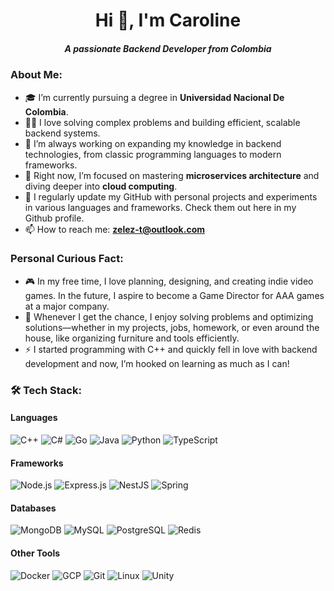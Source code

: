 <h1 align="center">Hi 👋, I'm Caroline</h1>
<h5 align="center">A passionate Backend Developer from Colombia</h3>


### About Me:
  - 🎓 I’m currently pursuing a degree in **Universidad Nacional De Colombia**.
  - 👨‍💻 I love solving complex problems and building efficient, scalable backend systems.
  - 🔭 I’m always working on expanding my knowledge in backend technologies, from classic programming languages to modern frameworks.
  - 🌱 Right now, I’m focused on mastering **microservices architecture** and diving deeper into **cloud computing**.
  - 📝 I regularly update my GitHub with personal projects and experiments in various languages and frameworks. Check them out here in my Github profile.
  - 📫 How to reach me: **zelez-t@outlook.com**

### Personal Curious Fact:
- 🎮 In my free time, I love planning, designing, and creating indie video games. In the future, I aspire to become a Game Director for AAA games at a major company.
- 🧩 Whenever I get the chance, I enjoy solving problems and optimizing solutions—whether in my projects, jobs, homework, or even around the house, like organizing furniture and tools efficiently.
- ⚡ I started programming with C++ and quickly fell in love with backend development and now, I’m hooked on learning as much as I can!

### 🛠️ Tech Stack:

#### **Languages**
![C++](https://img.shields.io/badge/C++-00599C?style=for-the-badge&logo=C%2B%2B&logoColor=white)
![C#](https://img.shields.io/badge/C%23-239120?style=for-the-badge&logo=CSharp&logoColor=white)
![Go](https://img.shields.io/badge/Go-00ADD8?style=for-the-badge&logo=Go&logoColor=white)
![Java](https://img.shields.io/badge/Java-007396?style=for-the-badge&logo=Java&logoColor=white)
![Python](https://img.shields.io/badge/Python-3776AB?style=for-the-badge&logo=Python&logoColor=white)
![TypeScript](https://img.shields.io/badge/TypeScript-007ACC?style=for-the-badge&logo=TypeScript&logoColor=white)

#### **Frameworks**
![Node.js](https://img.shields.io/badge/Node.js-339933?style=for-the-badge&logo=Node.js&logoColor=white)
![Express.js](https://img.shields.io/badge/Express.js-000000?style=for-the-badge&logo=Express&logoColor=white)
![NestJS](https://img.shields.io/badge/NestJS-E0234E?style=for-the-badge&logo=NestJS&logoColor=white)
![Spring](https://img.shields.io/badge/Spring-6DB33F?style=for-the-badge&logo=Spring&logoColor=white)

#### **Databases**
![MongoDB](https://img.shields.io/badge/MongoDB-47A248?style=for-the-badge&logo=MongoDB&logoColor=white)
![MySQL](https://img.shields.io/badge/MySQL-4479A1?style=for-the-badge&logo=MySQL&logoColor=white)
![PostgreSQL](https://img.shields.io/badge/PostgreSQL-336791?style=for-the-badge&logo=PostgreSQL&logoColor=white)
![Redis](https://img.shields.io/badge/Redis-DC382D?style=for-the-badge&logo=Redis&logoColor=white)

#### **Other Tools**
![Docker](https://img.shields.io/badge/Docker-2496ED?style=for-the-badge&logo=Docker&logoColor=white)
![GCP](https://img.shields.io/badge/GCP-4285F4?style=for-the-badge&logo=Google%20Cloud&logoColor=white)
![Git](https://img.shields.io/badge/Git-F05032?style=for-the-badge&logo=Git&logoColor=white)
![Linux](https://img.shields.io/badge/Linux-FCC624?style=for-the-badge&logo=Linux&logoColor=black)
![Unity](https://img.shields.io/badge/Unity-FFFFFF?style=for-the-badge&logo=Unity&logoColor=black)
